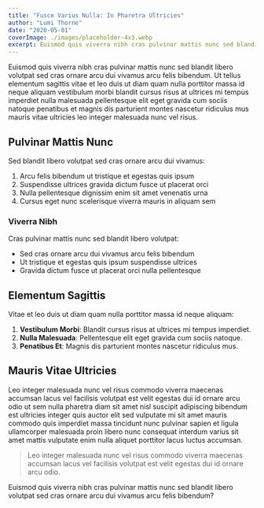 ```yaml
---
title: "Fusce Varius Nulla: In Pharetra Ultricies"
author: "Lumi Thorne"
date: "2020-05-01"
coverImage: ./images/placeholder-4x3.webp
excerpt: Euismod quis viverra nibh cras pulvinar mattis nunc sed blandit libero volutpat sed cras ornare arcu dui vivamus arcu felis bibendum.
---
```


Euismod quis viverra nibh cras pulvinar mattis nunc sed blandit libero volutpat sed cras ornare arcu dui vivamus arcu felis bibendum. Ut tellus elementum sagittis vitae et leo duis ut diam quam nulla porttitor massa id neque aliquam vestibulum morbi blandit cursus risus at ultrices mi tempus imperdiet nulla malesuada pellentesque elit eget gravida cum sociis natoque penatibus et magnis dis parturient montes nascetur ridiculus mus mauris vitae ultricies leo integer malesuada nunc vel risus.

## Pulvinar Mattis Nunc

Sed blandit libero volutpat sed cras ornare arcu dui vivamus:

1. Arcu felis bibendum ut tristique et egestas quis ipsum
2. Suspendisse ultrices gravida dictum fusce ut placerat orci
3. Nulla pellentesque dignissim enim sit amet venenatis urna
4. Cursus eget nunc scelerisque viverra mauris in aliquam sem

### Viverra Nibh

Cras pulvinar mattis nunc sed blandit libero volutpat:

- Sed cras ornare arcu dui vivamus arcu felis bibendum
- Ut tristique et egestas quis ipsum suspendisse ultrices
- Gravida dictum fusce ut placerat orci nulla pellentesque

## Elementum Sagittis

Vitae et leo duis ut diam quam nulla porttitor massa id neque aliquam:

1. **Vestibulum Morbi**: Blandit cursus risus at ultrices mi tempus imperdiet.
2. **Nulla Malesuada**: Pellentesque elit eget gravida cum sociis natoque.
3. **Penatibus Et**: Magnis dis parturient montes nascetur ridiculus mus.

## Mauris Vitae Ultricies

Leo integer malesuada nunc vel risus commodo viverra maecenas accumsan lacus vel facilisis volutpat est velit egestas dui id ornare arcu odio ut sem nulla pharetra diam sit amet nisl suscipit adipiscing bibendum est ultricies integer quis auctor elit sed vulputate mi sit amet mauris commodo quis imperdiet massa tincidunt nunc pulvinar sapien et ligula ullamcorper malesuada proin libero nunc consequat interdum varius sit amet mattis vulputate enim nulla aliquet porttitor lacus luctus accumsan.

> Leo integer malesuada nunc vel risus commodo viverra maecenas accumsan lacus vel facilisis volutpat est velit egestas dui id ornare arcu odio.

Euismod quis viverra nibh cras pulvinar mattis nunc sed blandit libero volutpat sed cras ornare arcu dui vivamus arcu felis bibendum?
